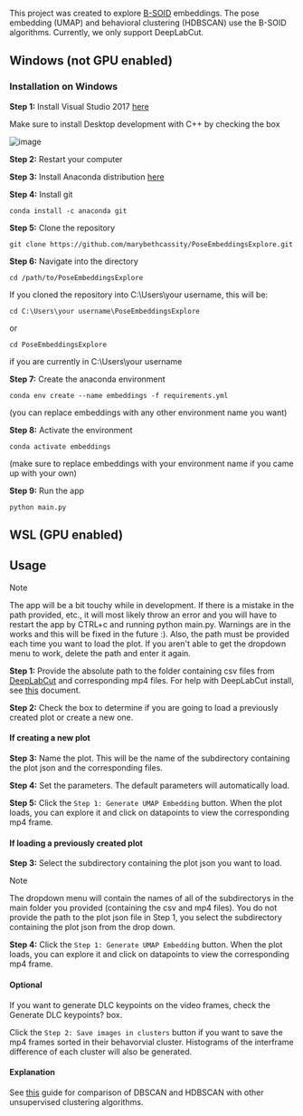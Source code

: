 This project was created to explore [B-SOID](https://bsoid.org/) embeddings. The pose embedding (UMAP) and behavioral clustering (HDBSCAN) use the B-SOID algorithms. Currently, we only support DeepLabCut. 

## Windows (not GPU enabled)

### Installation on Windows 

**Step 1:** Install Visual Studio 2017 [here](https://download.visualstudio.microsoft.com/download/pr/4035d2dd-2d45-48eb-9104-d4dc7d808a7b/f5675416a31cbf8c29e74d75a1790cf7/vs_community.exe)

Make sure to install Desktop development with C++ by checking the box

![image](https://github.com/marybethcassity/PoseEmbeddingsExplore/assets/70182553/30b20a59-4fbb-418b-b735-5dea12b8bfef)


**Step 2:** Restart your computer


**Step 3:** Install Anaconda distribution [here](https://www.anaconda.com/download)


**Step 4:** Install git 
```
conda install -c anaconda git 
```

**Step 5:** Clone the repository
```
git clone https://github.com/marybethcassity/PoseEmbeddingsExplore.git
```

**Step 6:** Navigate into the directory
```
cd /path/to/PoseEmbeddingsExplore
```

If you cloned the repository into C:\Users\your username, this will be:
```
cd C:\Users\your username\PoseEmbeddingsExplore
```
or
```
cd PoseEmbeddingsExplore
```
if you are currently in C:\Users\your username

**Step 7:** Create the anaconda environment 
```
conda env create --name embeddings -f requirements.yml 
```
(you can replace embeddings with any other environment name you want)


**Step 8:** Activate the environment 
```
conda activate embeddings 
```
(make sure to replace embeddings with your environment name if you came up with your own)


**Step 9:** Run the app 

```
python main.py
```

## WSL (GPU enabled)

## Usage 
> [!NOTE]
The app will be a bit touchy while in development. If there is a mistake in the path provided, etc., it will most likely throw an error and you will have to restart the app by CTRL+c and running python main.py. Warnings are in the works and this will be fixed in the future :). Also, the path must be provided each time you want to load the plot. If you aren't able to get the dropdown menu to work, delete the path and enter it again. 

**Step 1:** Provide the absolute path to the folder containing csv files from [DeepLabCut](https://www.mackenziemathislab.org/deeplabcut) and corresponding mp4 files. For help with DeepLabCut install, see [this](https://docs.google.com/document/d/1VsdeL4G_OTTggeyv5SzAn8GRBjdLrDKKMCqUvYcxpRQ/edit?usp=sharing) document. 

**Step 2:** Check the box to determine if you are going to load a previously created plot or create a new one. 

#### If creating a new plot

**Step 3:** Name the plot. This will be the name of the subdirectory containing the plot json and the corresponding files.

**Step 4:** Set the parameters. The default parameters will automatically load. 

**Step 5:** Click the `Step 1: Generate UMAP Embedding` button. When the plot loads, you can explore it and click on datapoints to view the corresponding mp4 frame.

#### If loading a previously created plot

**Step 3:** Select the subdirectory containing the plot json you want to load.
> [!NOTE]
The dropdown menu will contain the names of all of the subdirectorys in the main folder you provided (containing the csv and mp4 files). You do not provide the path to the plot json file in Step 1, you select the subdirectory containing the plot json from the drop down.

**Step 4:** Click the `Step 1: Generate UMAP Embedding` button. When the plot loads, you can explore it and click on datapoints to view the corresponding mp4 frame.

#### Optional

If you want to generate DLC keypoints on the video frames, check the Generate DLC keypoints? box.

Click the `Step 2: Save images in clusters` button if you want to save the mp4 frames sorted in their behavorvial cluster. Histograms of the interframe difference of each cluster will also be generated. 

#### Explanation
See [this](https://scikit-learn.org/stable/modules/clustering.html) guide for comparison of DBSCAN and HDBSCAN with other unsupervised clustering algorithms. 


